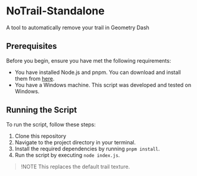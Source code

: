 # NoTrail-Standalone

A tool to automatically remove your trail in Geometry Dash

## Prerequisites

Before you begin, ensure you have met the following requirements:

* You have installed Node.js and pnpm. You can download and install them from [here](https://nodejs.org/en/download/).
* You have a Windows machine. This script was developed and tested on Windows.

## Running the Script

To run the script, follow these steps:

1. Clone this repository
2. Navigate to the project directory in your terminal.
3. Install the required dependencies by running `pnpm install`.
4. Run the script by executing `node index.js`.

> !NOTE
> This replaces the default trail texture.